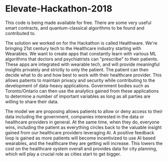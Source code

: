 # Elevate-Hackathon-2018

This code is being made available for free. There are some very useful smart contracts, and quantum-classical algorithms to be found and contributed to.

The solution we worked on for the Hackathon is called Healthware. We're bringing 21st century tech to the Healthcare industry starting with Wearables. We want to create apps that constantly learn with various ML algorithms that doctors and psychiatrists can "prescribe" to their patients. These apps are integrated with wearable tech, and will provide meaningful insights privately and strictly to only the patient. The patient can then decide what to do and how best to work with their healthcare provider. This allows patients to maintain privacy and security while contributing to the development of data-heavy applications. Government bodies such as Toronto/Ontario can then use the analytics gained from these applications to determine a number of important variables as long as all parties are willing to share their data.

The model we are proposing allows patients to allow or deny access to their data including the government, companies interested in the data or healthcare providers in general. At the same time, when they do, everyone wins, including the patient as everything circles back to the valuable insight gained from our healthcare providers leveraging AI. A positive feedback loop is gained as more patients will become incentivized to use AI based wearables, and the healthcare they are getting will increase. This lowers the cost on the healthcare system overall and provides data for city planning, which will play a crucial role as cities start to get bigger.
